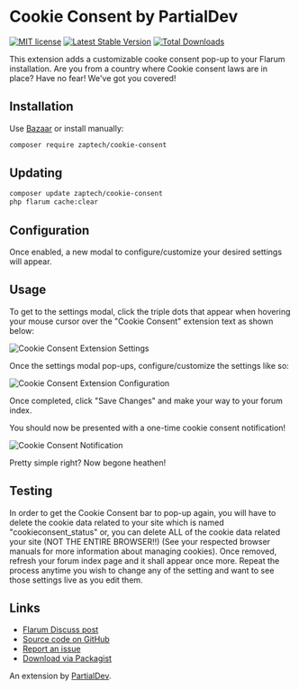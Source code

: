 # Cookie Consent by PartialDev

[![MIT license](https://img.shields.io/badge/license-MIT-blue.svg)](https://github.com/partialdev/mason/blob/master/LICENSE.md) [![Latest Stable Version](https://img.shields.io/packagist/v/zaptech/cookie-consent.svg)](https://packagist.org/packages/zaptech/cookie-consent) [![Total Downloads](https://img.shields.io/packagist/dt/zaptech/cookie-consent.svg)](https://packagist.org/packages/zaptech/cookie-consent)

This extension adds a customizable cooke consent pop-up to your Flarum installation. 
Are you from a country where Cookie consent laws are in place? Have no fear! We've got you covered!

## Installation

Use [Bazaar](https://discuss.flarum.org/d/5151-flagrow-bazaar-the-extension-marketplace) or install manually:

```bash
composer require zaptech/cookie-consent
```

## Updating

```bash
composer update zaptech/cookie-consent
php flarum cache:clear
```

## Configuration

Once enabled, a new modal to configure/customize your desired settings will appear.

## Usage

To get to the settings modal, click the triple dots that appear when hovering your mouse
cursor over the "Cookie Consent" extension text as shown below:

![Cookie Consent Extension Settings](https://i.imgur.com/xMAAEkT.png)

Once the settings modal pop-ups, configure/customize the settings like so:

![Cookie Consent Extension Configuration](https://i.imgur.com/JFZ3T3J.png)

Once completed, click "Save Changes" and make your way to your forum index.

You should now be presented with a one-time cookie consent notification!

![Cookie Consent Notification](https://i.imgur.com/RMvwX1V.png)

Pretty simple right? Now begone heathen!

## Testing

In order to get the Cookie Consent bar to pop-up again, you will have to delete the cookie
data related to your site which is named "cookieconsent_status" or, you can delete ALL of the 
cookie data related your site (NOT THE ENTIRE BROWSER!!) (See your respected browser manuals 
for more information about managing cookies). Once removed, refresh your forum index page
and it shall appear once more. Repeat the process anytime you wish to change any of the setting 
and want to see those settings live as you edit them.

## Links

- [Flarum Discuss post](https://discuss.flarum.org/d/10395-zaptech-cookie-consent)
- [Source code on GitHub](https://github.com/partialdev/cookie-consent)
- [Report an issue](https://github.com/partialdev/cookie-consent/issues)
- [Download via Packagist](https://packagist.org/packages/zaptech/cookie-consent)

An extension by [PartialDev](https://partialdev.com).